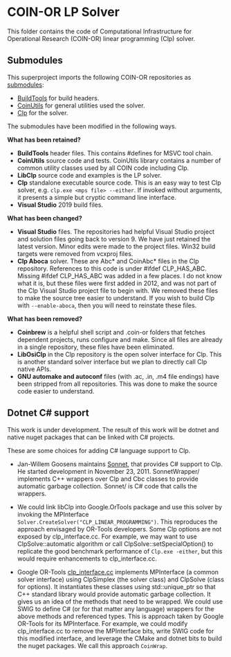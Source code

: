 # COIN-OR LP Solver

This folder contains the code of Computational Infrastructure for Operational
Research (COIN-OR) linear programming (Clp) solver. 

## Submodules

This superproject imports the following COIN-OR repositories as
[submodules](http://git-scm.com/book/en/v2/Git-Tools-Submodules):

- [BuildTools](https://github.com/coin-or-tools/BuildTools.git) for build
  headers.
- [CoinUtils](https://github.com/coin-or/CoinUtils.git) for general utilities used
  the solver.
- [Clp](https://github.com/coin-or/Clp.git) for the solver.

The submodules have been modified in the following ways.

__What has been retained?__

- __BuildTools__ header files. This contains #defines for MSVC tool chain.
- __CoinUtils__ source code and tests. CoinUtils library contains a number of
  common utility classes used by all COIN code including Clp.
- __LibClp__ source code and examples is the LP solver.
- __Clp__ standalone executable source code. This is an easy way to test Clp
  solver, e.g. `clp.exe <mps file> --either`. If invoked without arguments, it
  presents a simple but cryptic command line interface.
- __Visual Studio__ 2019 build files.

__What has been changed?__

- __Visual Studio__ files. The repositories had helpful Visual Studio project
  and solution files going back to version 9. We have just retained the latest
  version. Minor edits were made to the project files. Win32 build targets were
  removed from vcxproj files.
- __Clp Aboca__ solver. These are Abc* and CoinAbc* files in the Clp repository.
  References to this code is under #ifdef CLP_HAS_ABC. Missing #ifdef
  CLP_HAS_ABC was added in a few places. I do not know what it is, but these
  files were first added in 2012, and was not part of the Clp Visual Studio
  project file to begin with. We removed these files to make the source tree
  easier to understand. If you wish to build Clp with `--enable-aboca`, then you
  will need to reinstate these files.

__What has been removed?__

- __Coinbrew__ is a helpful shell script and .coin-or folders that fetches
  dependent projects, runs configure and make. Since all files are already in a
  single repository, these files have been eliminated.
- __LibOsiClp__ in the Clp repository is the open solver interface for Clp. This
  is another standard solver interface but we plan to directly call Clp native
  APIs.
- __GNU automake and autoconf__ files (with .ac, .in, .m4 file endings) have
  been stripped from all repositories. This was done to make the source code
  easier to understand.


## Dotnet C# support

This work is under development. The result of this work will be dotnet and
native nuget packages that can be linked with C# projects.

These are some choices for adding C# language support to Clp.

- Jan-Willem Goosens maintains [Sonnet](https://github.com/coin-or/Sonnet), that
  provides C# support to Clp. He started development in November 23, 2011.
  SonnetWrapper/ implements C++ wrappers over Clp and Cbc classes to provide
  automatic garbage collection. Sonnet/ is C# code that calls the wrappers.

- We could link libClp into Google.OrTools package and use this solver by
  invoking the MPInterface `Solver.CreateSolver("CLP_LINEAR_PROGRAMMING")`. This
  reproduces the approach envisaged by OR-Tools developers. Some Clp options are
  not exposed by clp_interface.cc. For example, we may want to use
  ClpSolve::automatic algorithm or call ClpSolve::setSpecialOption() to
  replicate the good benchmark performance of `Clp.exe -either`, but this would
  require enhancements to clp_interface.cc.

- Google OR-Tools
  [clp_interface.cc](../GLOP/ortools/linear_solver/clp_interface.cc) implements
  MPInterface (a common solver interface) using ClpSimplex (the solver class)
  and ClpSolve (class for options). It instantiates these classes using
  std::unique_ptr so that C++ standard library would provide automatic garbage
  collection. It gives us an idea of the methods that need to be wrapped. We
  could use SWIG to define C# (or for that matter any language) wrappers for the
  above methods and referenced types. This is approach taken by Google OR-Tools
  for its MPInterface. For example, we could modify clp_interface.cc to remove
  the MPInterface bits, write SWIG code for this modified interface, and
  leverage the CMake and dotnet bits to build the nuget packages. We call this
  approach `CoinWrap`.